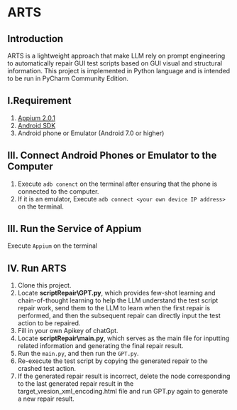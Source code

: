# ARTS

## Introduction
ARTS is a lightweight approach that make LLM rely on prompt engineering to automatically repair GUI test scripts based on GUI visual and structural information. This project is implemented in Python language and is intended to be run in PyCharm Community Edition.

## I.Requirement
1. [Appium 2.0.1](https://github.com/appium/appium)
2. [Android SDK](https://developer.android.com/studio)
3. Android phone or Emulator (Android 7.0 or higher)

## III. Connect Android Phones or Emulator to the Computer
1. Execute `adb conenct` on the terminal after ensuring that the phone is connected to the computer.
2. If it is an emulator, Execute `adb connect <your own device IP address>` on the terminal.

## III. Run the Service of Appium
Execute `Appium` on the terminal

## IV. Run ARTS
1. Clone this project.
2. Locate **scriptRepair\GPT.py**, which provides few-shot learning and chain-of-thought learning to help the LLM understand the test script repair work, send them to the LLM to learn when the first repair is performed, and then the subsequent repair can directly input the test action to be repaired.
3. Fill in your own Apikey of chatGpt.
4. Locate **scriptRepair\main.py**, which serves as the main file for inputting related information and generating the final repair result.
5. Run the `main.py`, and then run the `GPT.py`.
6. Re-execute the test script by copying the generated repair to the crashed test action.
7. If the generated repair result is incorrect, delete the node corresponding to the last generated repair result in the target_vresion_xml_encoding.html file and run GPT.py again to generate a new repair result.
